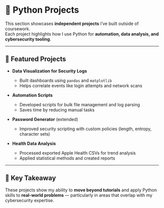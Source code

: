 # 🧰 **Python Projects**

This section showcases **independent projects** I’ve built outside of coursework.  
Each project highlights how I use Python for **automation, data analysis, and cybersecurity tooling**.  

---

## 📂 Featured Projects

- **Data Visualization for Security Logs**  
  - Built dashboards using `pandas` and `matplotlib`  
  - Helps correlate events like login attempts and network scans  

- **Automation Scripts**  
  - Developed scripts for bulk file management and log parsing  
  - Saves time by reducing manual tasks  

- **Password Generator** (extended)  
  - Improved security scripting with custom policies (length, entropy, character sets)  

- **Health Data Analysis**  
  - Processed exported Apple Health CSVs for trend analysis  
  - Applied statistical methods and created reports  

---

## 📌 Key Takeaway
These projects show my ability to **move beyond tutorials** and apply Python skills to **real-world problems** — particularly in areas that overlap with my cybersecurity expertise.  
